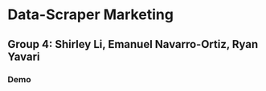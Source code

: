 # Data-Scraper Marketing
## Group 4: Shirley Li, Emanuel Navarro-Ortiz, Ryan Yavari ##

### Demo ###
